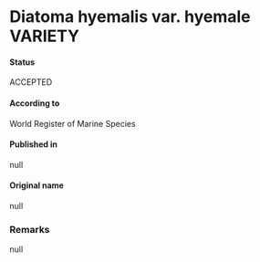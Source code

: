 Diatoma hyemalis var. hyemale VARIETY
=======

#### Status
ACCEPTED

#### According to
World Register of Marine Species

#### Published in
null

#### Original name
null

### Remarks
null